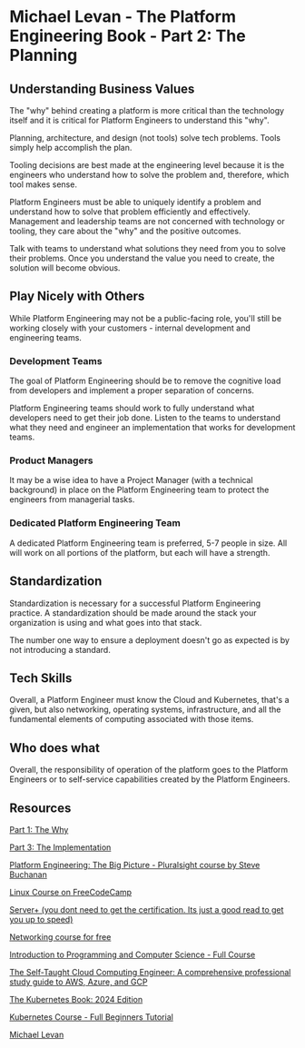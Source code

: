 # Michael Levan - The Platform Engineering Book - Part 2: The Planning

## Understanding Business Values

The "why" behind creating a platform is more critical than the technology itself and it is critical for Platform Engineers to understand this "why".

Planning, architecture, and design (not tools) solve tech problems. Tools simply help accomplish the plan.

Tooling decisions are best made at the engineering level because it is the engineers who understand how to solve the problem and, therefore, which tool makes sense.

Platform Engineers must be able to uniquely identify a problem and understand how to solve that problem efficiently and effectively. Management and leadership teams are not concerned with technology or tooling, they care about the "why" and the positive outcomes.

Talk with teams to understand what solutions they need from you to solve their problems. Once you understand the value you need to create, the solution will become obvious.

## Play Nicely with Others

While Platform Engineering may not be a public-facing role, you'll still be working closely with your customers - internal development and engineering teams.

### Development Teams

The goal of Platform Engineering should be to remove the cognitive load from developers and implement a proper separation of concerns.

Platform Engineering teams should work to fully understand what developers need to get their job done. Listen to the teams to understand what they need and engineer an implementation that works for development teams.

### Product Managers

It may be a wise idea to have a Project Manager (with a technical background) in place on the Platform Engineering team to protect the engineers from managerial tasks.

### Dedicated Platform Engineering Team

A dedicated Platform Engineering team is preferred, 5-7 people in size. All will work on all portions of the platform, but each will have a strength.

## Standardization

Standardization is necessary for a successful Platform Engineering practice. A standardization should be made around the stack your organization is using and what goes into that stack.

The number one way to ensure a deployment doesn't go as expected is by not introducing a standard.

## Tech Skills

Overall, a Platform Engineer must know the Cloud and Kubernetes, that's a given, but also networking, operating systems, infrastructure, and all the fundamental elements of computing associated with those items.

## Who does what

Overall, the responsibility of operation of the platform goes to the Platform Engineers or to self-service capabilities created by the Platform Engineers.

## Resources

[Part 1: The Why](./1_the_why.md)

[Part 3: The Implementation](./3_the_implementation.md)

[Platform Engineering: The Big Picture - Pluralsight course by Steve Buchanan](https://www.pluralsight.com/courses/platform-engineering-big-picture)

[Linux Course on FreeCodeCamp](https://www.youtube.com/watch?v=sWbUDq4S6Y8&t=4765s&pp=ygUMbGludXggY291cnNl)

[Server+ (you dont need to get the certification. Its just a good read to get you up to speed)](https://www.amazon.com/CompTIAServer-Certification-Second-SK0005/dp/1260469913/ref=sr_1_2?crid=39LVMMQBDRPEN&keywords=comptia+Server%2B+book&qid=1703940885&sprefix=comptia+server%2B+book%2)

[Networking course for free](https://www.youtube.com/watch?v=H8W9oMNSuwo&list=PLxbwE86jKRgMpuZuLBivzlM8s2Dk5lXBQ)

[Introduction to Programming and Computer Science - Full Course](https://www.youtube.com/watch?v=zOjov-2OZ0E)

[The Self-Taught Cloud Computing Engineer: A comprehensive professional study guide to AWS, Azure, and GCP](https://www.amazon.com/Self-Taught-Cloud-Computing-Engineer-comprehensive/dp/180512370X?ref_=ast_sto_dp)

[The Kubernetes Book: 2024 Edition](https://www.amazon.com/Kubernetes-Book-Version-November-2018-ebook/dp/B072TS9ZQZ/ref=sr_1_1?)

[Kubernetes Course - Full Beginners Tutorial](https://www.youtube.com/watch?v=d6WC5n9G_sM)

[Michael Levan](https://www.linkedin.com/in/michaellevan/)
